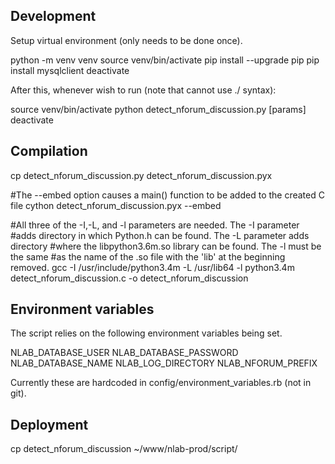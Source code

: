 Development
-----------

Setup virtual environment (only needs to be done once).

python -m venv venv
source venv/bin/activate
pip install --upgrade pip
pip install mysqlclient
deactivate

After this, whenever wish to run (note that cannot use ./ syntax):

source venv/bin/activate
python detect_nforum_discussion.py [params]
deactivate

Compilation
-----------

cp detect_nforum_discussion.py detect_nforum_discussion.pyx

#The --embed option causes a main() function to be added to the created C file
cython detect_nforum_discussion.pyx --embed

#All three of the -I,-L, and -l parameters are needed. The -I parameter
#adds directory in which Python.h can be found. The -L parameter adds directory
#where the libpython3.6m.so library can be found. The -l must be the same
#as the name of the .so file with the 'lib' at the beginning removed.
gcc -I /usr/include/python3.4m -L /usr/lib64 -l python3.4m detect_nforum_discussion.c -o detect_nforum_discussion

Environment variables
---------------------

The script relies on the following environment variables being set.

NLAB_DATABASE_USER
NLAB_DATABASE_PASSWORD
NLAB_DATABASE_NAME
NLAB_LOG_DIRECTORY
NLAB_NFORUM_PREFIX

Currently these are hardcoded in config/environment_variables.rb (not in git).

Deployment
----------

cp detect_nforum_discussion ~/www/nlab-prod/script/
